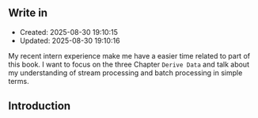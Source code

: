 
## Write in
- Created: 2025-08-30 19:10:15
- Updated: 2025-08-30 19:10:16

My recent intern experience make me have a easier time related to part of this book. I want to focus on the three Chapter `Derive Data` and talk about my understanding of stream processing and batch processing in simple terms.


## Introduction